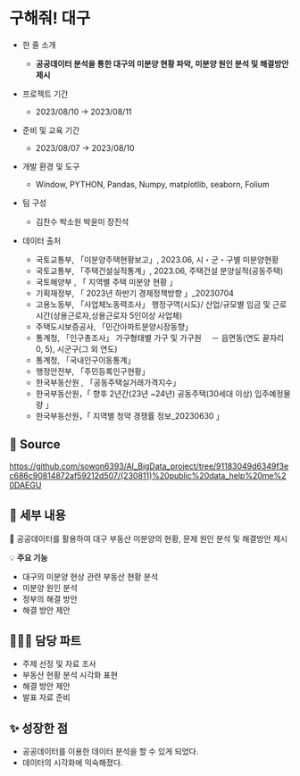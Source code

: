 # 구해줘! 대구

- 한 줄 소개
  - **공공데이터 분석을 통한 대구의 미분양 현황 파악, 미분양 원인 분석 및 해결방안 제시**
    
- 프로젝트 기간
  - 2023/08/10 → 2023/08/11
- 준비 및 교육 기간
  - 2023/08/07 → 2023/08/10
- 개발 환경 및 도구
  - Window, PYTHON, Pandas, Numpy, matplotlib, seaborn, Folium
- 팀 구성
  - 김찬수 박소원 박윤미 장진석
- 데이터 출처
  - 국토교통부, 「미분양주택현황보고」, 2023.06, 시・군・구별 미분양현황
  - 국토교통부, 「주택건설실적통계」, 2023.06, 주택건설 분양실적(공동주택)
  - 국토해양부 , 「 지역별 주택 미분양 현황 」
  - 기획재정부, 「 2023년 하반기 경제정책방향 」_20230704
  - 고용노동부, 「사업체노동력조사」 행정구역(시도)/ 산업/규모별 임금 및 근로시간(상용근로자,상용근로자 5인이상 사업체)
  - 주택도시보증공사, 「민간아파트분양시장동향」
  - 통계청, 「인구총조사」 가구형태별 가구 및 가구원
  　－ 읍면동(연도 끝자리 0, 5), 시군구(그 외 연도)
  - 통계청, 「국내인구이동통계」
  - 행정안전부, 「주민등록인구현황」
  - 한국부동산원 , 「공동주택실거래가격지수」 
  - 한국부동산원，「 향후 2년간(23년 ~24년) 공동주택(30세대 이상) 입주예정물량 」
  - 한국부동산원，「 지역별 청약 경쟁률 정보_20230630 」

## 🔗 **Source**
https://github.com/sowon6393/AI_BigData_project/tree/91183049d6349f3ec686c90814872af59212d507/(230811)%20public%20data_help%20me%20DAEGU



## 💖 세부 내용


🏡 공공데이터를 활용하여 대구 부동산 미분양의 현황, 문제 원인 분석 및 해결방안 제시

💡 **주요 기능**
- 대구의 미분양 현상 관련 부동산 현황 분석
- 미분양 원인 분석
- 정부의 해결 방안
- 해결 방안 제안


## 👩🏻‍💼 담당 파트

- 주제 선정 및 자료 조사
- 부동산 현황 분석  시각화 표현
- 해결 방안 제안
- 발표 자료 준비

## ✨ 성장한 점

- 공공데이터를 이용한 데이터 분석을 할 수 있게 되었다.
- 데이터의 시각화에 익숙해졌다.
